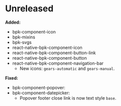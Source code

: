 # Unreleased

**Added:**
- bpk-component-icon
- bpk-mixins
- bpk-svgs
- react-native-bpk-component-icon
- react-native-bpk-component-button-link
- react-native-bpk-component-button
- react-native-bpk-component-navigation-bar
  - New icons: `gears-automatic` and `gears-manual`.

**Fixed:**
- bpk-component-popover:
- bpk-component-datepicker:
  - Popover footer close link is now text style `base`.
